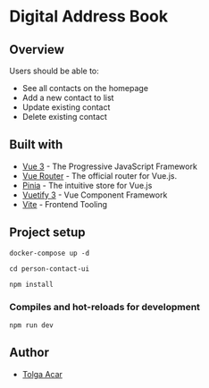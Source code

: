 # Digital Address Book

## Overview

Users should be able to:

-   See all contacts on the homepage
-   Add a new contact to list
-   Update existing contact
-   Delete existing contact

## Built with

-   [Vue 3](https://v3.vuejs.org/) - The Progressive JavaScript Framework
-   [Vue Router](https://router.vuejs.org/) - The official router for Vue.js.
-   [Pinia](https://pinia.vuejs.org/) - The intuitive store for Vue.js
-   [Vuetify 3](https://vuetifyjs.com/en/) - Vue Component Framework
-   [Vite](https://vitejs.dev/) - Frontend Tooling

## Project setup

```
docker-compose up -d
```

```
cd person-contact-ui
```

```
npm install
```

### Compiles and hot-reloads for development

```
npm run dev
```

## Author

-   [Tolga Acar](https://github.com/TolgaAcar)
